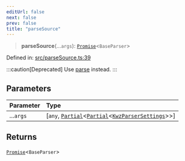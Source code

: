 ```yaml
---
editUrl: false
next: false
prev: false
title: "parseSource"
---
```


> **parseSource**(...`args`): [`Promise`](https://developer.mozilla.org/docs/Web/JavaScript/Reference/Global_Objects/Promise)\<`BaseParser`\>

Defined in: [src/parseSource.ts:39](https://github.com/jaames/flipnote.js/blob/fa9305c29e8ec1c9100d20a6b44d2fa614eb1888/src/parseSource.ts#L39)

:::caution[Deprecated]
Use [parse](/api/functions/parse/) instead.
:::

## Parameters

| Parameter | Type |
| :------ | :------ |
| ...`args` | \[`any`, [`Partial`](https://www.typescriptlang.org/docs/handbook/utility-types.html#partialtype)\<[`Partial`](https://www.typescriptlang.org/docs/handbook/utility-types.html#partialtype)\<[`KwzParserSettings`](/api/type-aliases/kwzparsersettings/)\>\>\] |

## Returns

[`Promise`](https://developer.mozilla.org/docs/Web/JavaScript/Reference/Global_Objects/Promise)\<`BaseParser`\>
